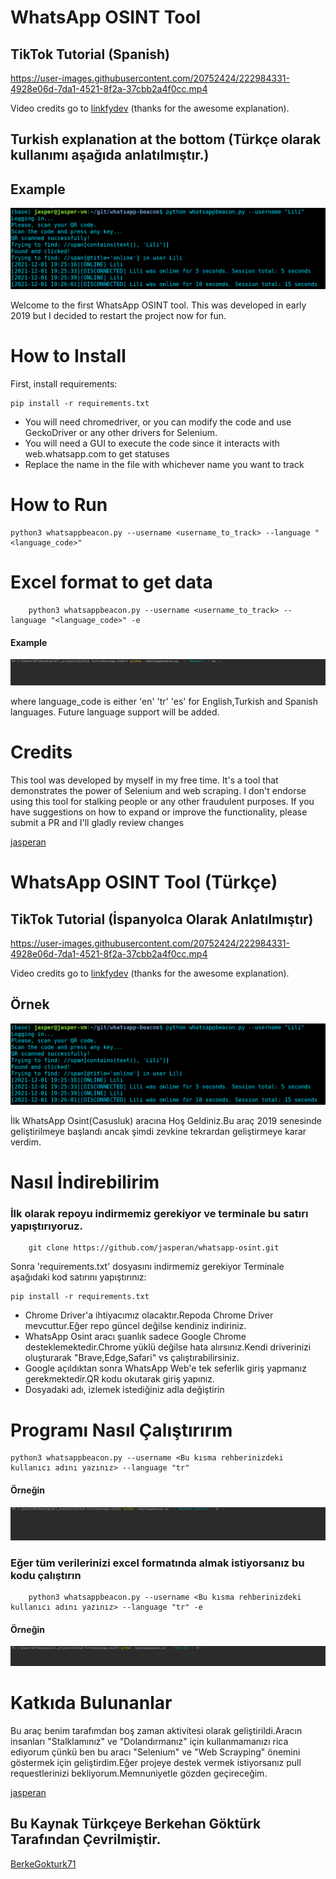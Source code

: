 # WhatsApp OSINT Tool

## TikTok Tutorial (Spanish)

https://user-images.githubusercontent.com/20752424/222984331-4928e06d-7da1-4521-8f2a-37cbb2a4f0cc.mp4

Video credits go to [linkfydev](https://www.instagram.com/linkfydev/) (thanks for the awesome explanation).
## Turkish explanation at the bottom (Türkçe olarak kullanımı aşağıda anlatılmıştır.)
## Example

![example](./img/doc1.PNG?raw=true)

Welcome to the first WhatsApp OSINT tool. This was developed in early 2019 but I decided to restart the project now for fun. 

# How to Install

First, install requirements:

```
pip install -r requirements.txt
```

- You will need chromedriver, or you can modify the code and use GeckoDriver or any other drivers for Selenium.
- You will need a GUI to execute the code since it interacts with web.whatsapp.com to get statuses
- Replace the name in the file with whichever name you want to track

# How to Run

```
python3 whatsappbeacon.py --username <username_to_track> --language "<language_code>"
```
# Excel format to get data
```
    python3 whatsappbeacon.py --username <username_to_track> --language "<language_code>" -e
```    
#### Example
![img_2.png](img/img_2.png)

where language_code is either 'en' 'tr' 'es' for English,Turkish and Spanish languages. Future language support will be added.

# Credits

This tool was developed by myself in my free time. It's a tool that demonstrates the power of Selenium and web scraping. I don't endorse using this tool for stalking people or any other fraudulent purposes. If you have suggestions on how to expand or improve the functionality, please submit a PR and I'll gladly review changes

[jasperan](https://github.com/jasperan)

# WhatsApp OSINT Tool (Türkçe) 

## TikTok Tutorial (İspanyolca Olarak Anlatılmıştır)

https://user-images.githubusercontent.com/20752424/222984331-4928e06d-7da1-4521-8f2a-37cbb2a4f0cc.mp4

Video credits go to [linkfydev](https://www.instagram.com/linkfydev/) (thanks for the awesome explanation).

## Örnek

![example](./img/doc1.PNG?raw=true)

İlk WhatsApp Osint(Casusluk) aracına Hoş Geldiniz.Bu araç 2019 senesinde geliştirilmeye başlandı ancak şimdi zevkine tekrardan geliştirmeye karar verdim. 

# Nasıl İndirebilirim

### İlk olarak repoyu indirmemiz gerekiyor ve terminale bu satırı yapıştırıyoruz.
```
    git clone https://github.com/jasperan/whatsapp-osint.git
```
Sonra 'requirements.txt' dosyasını indirmemiz gerekiyor 
Terminale aşağıdaki kod satırını yapıştırınız:
```
pip install -r requirements.txt
```

- Chrome Driver'a ihtiyacımız olacaktır.Repoda Chrome Driver mevcuttur.Eğer repo güncel değilse kendiniz indiriniz.
- WhatsApp Osint aracı şuanlık sadece Google Chrome desteklemektedir.Chrome yüklü değilse hata alırsınız.Kendi driverinizi oluşturarak "Brave,Edge,Safari" vs  çalıştırabilirsiniz.
- Google açıldıktan sonra WhatsApp Web'e tek seferlik giriş yapmanız gerekmektedir.QR kodu okutarak giriş yapınız.
- Dosyadaki adı, izlemek istediğiniz adla değiştirin

# Programı Nasıl Çalıştırırım

```
python3 whatsappbeacon.py --username <Bu kısma rehberinizdeki kullanıcı adını yazınız> --language "tr"
```
#### Örneğin 
![img.png](img/img.png)

### Eğer tüm verilerinizi excel formatında almak istiyorsanız bu kodu çalıştırın

```    
    python3 whatsappbeacon.py --username <Bu kısma rehberinizdeki kullanıcı adını yazınız> --language "tr" -e
```

#### Örneğin
![img_1.png](img/img_1.png)


# Katkıda Bulunanlar

Bu araç benim tarafımdan boş zaman aktivitesi olarak geliştirildi.Aracın insanları "Stalklamınız" ve "Dolandırmanız" için kullanmamanızı rica ediyorum çünkü ben bu aracı "Selenium" ve "Web Scrayping" önemini göstermek için geliştirdim.Eğer projeye destek vermek istiyorsanız pull requestlerinizi bekliyorum.Memnuniyetle gözden geçireceğim.

[jasperan](https://github.com/jasperan)

## Bu Kaynak Türkçeye Berkehan Göktürk Tarafından Çevrilmiştir. 
[BerkeGokturk71](https://github.com/BerkeGokturk71)

